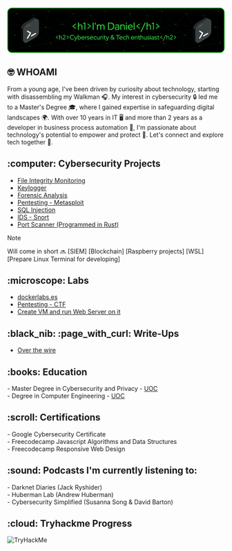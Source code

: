 ![Header](imgs/github-header-image.png)

<h2> 🤓 WHOAMI</h2>

From a young age, I've been driven by curiosity about technology, starting with disassembling my Walkman 🎧. My interest in cybersecurity 🔒 led me to a Master's Degree 🎓, where I gained expertise in safeguarding digital landscapes 🌍. With over 10 years in IT 🖥️ and more than 2 years as a developer in business process automation 🤖, I'm passionate about technology's potential to empower and protect 🌟. Let's connect and explore tech together 🚀.

<h2> :computer: Cybersecurity Projects</h2>

- [File Integrity Monitoring](https://github.com/DanielDominguezBender/FileIntegrityMonitoring)
- [Keylogger](https://github.com/DanielDominguezBender/Keylogger)
- [Forensic Analysis](https://github.com/DanielDominguezBender/ForensicAnalysis)<br>
- [Pentesting - Metasploit](https://github.com/DanielDominguezBender/Pentesting-Metasploit-Vulnerabilities)<br>
- [SQL Injection](https://github.com/DanielDominguezBender/SQLi)<br>
- [IDS - Snort](https://github.com/DanielDominguezBender/Snort)<br>
- [Port Scanner (Programmed in Rust)](https://github.com/DanielDominguezBender/PortScanner-Rust)<br>

>[!NOTE]
> Will come in short :soon:
> [SIEM]
> [Blockchain]
> [Raspberry projects]
> [WSL]
> [Prepare Linux Terminal for developing]


<h2> :microscope: Labs</h2>

- [dockerlabs.es](https://github.com/DanielDominguezBender/dockerlabs.es)<br>
- [Pentesting - CTF](https://github.com/DanielDominguezBender/Pentesting-CTF/blob/main/README.md)<br>
- [Create VM and run Web Server on it](https://github.com/DanielDominguezBender/Azure-Create-a-VM-machine)<br>

<!-- Técnicas de ocultación de la información -->

<h2> :black_nib: :page_with_curl: Write-Ups</h2>

 - [Over the wire](https://github.com/DanielDominguezBender/OverTheWire)

<h2> :books: Education</h2>
- Master Degree in Cybersecurity and Privacy - <a href="https://www.uoc.edu/es"> UOC </a> <br>
- Degree in Computer Engineering - <a href="https://www.uoc.edu/es"> UOC </a> <br>

<h2> :scroll: Certifications </h2>
- Google Cybersecurity Certificate<br>
- Freecodecamp Javascript Algorithms and Data Structures<br>
- Freecodecamp Responsive Web Design<br>

<h2> :sound: Podcasts I'm currently listening to:</h2>
- Darknet Diaries (Jack Ryshider)<br>
- Huberman Lab (Andrew Huberman)<br>
- Cybersecurity Simplified (Susanna Song & David Barton)

<h2> :cloud: Tryhackme Progress</h2>
<img src="https://tryhackme-badges.s3.amazonaws.com/dadobe.png" alt="TryHackMe">
<!--
**DanielDominguezBender/DanielDominguezBender** is a ✨ _special_ ✨ repository because its `README.md` (this file) appears on your GitHub profile.

Here are some ideas to get you started:

- 🔭 I’m currently working on ...
- 🌱 I’m currently learning ...
- 👯 I’m looking to collaborate on ...
- 🤔 I’m looking for help with ...
- 💬 Ask me about ...
- 📫 How to reach me: ...
- 😄 Pronouns: ...
- ⚡ Fun fact: ...
-->

